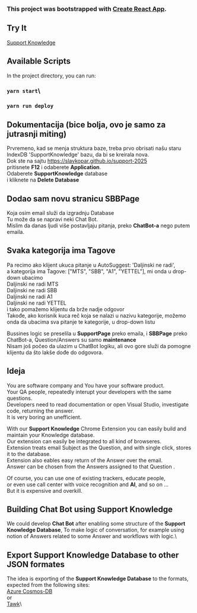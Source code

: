 ### This project was bootstrapped with [Create React App](https://github.com/facebook/create-react-app).

## Try It
[Support Knowledge](https://slavkopar.github.io/support-2025/)

## Available Scripts

In the project directory, you can run:

### `yarn start`\
### `yarn run deploy`

## Dokumentacija (bice bolja, ovo je samo za jutrasnji miting) 

Prvremeno, kad se menja struktura baze, treba prvo obrisati našu staru IndexDB 'SupportKnowledge' bazu, da bi se kreirala nova.\
Dok ste na sajtu https://slavkopar.github.io/support-2025 \
pritisnete **F12** i odaberete **Application**.\
Odaberete **SupportKnowledge** database\
i kliknete na **Delete Database**

## Dodao sam novu stranicu SBBPage
Koja osim email služi da izgradnju Database\
Tu može da se napravi neki Chat Bot.\
Mislim da danas ljudi više postavljaju pitanja, preko **ChatBot-a** nego putem emaila.

## Svaka kategorija ima Tagove
Pa recimo ako klijent ukuca pitanje u AutoSuggest: 'Daljinski ne radi',\
a kategorija ima Tagove: ["MTS", "SBB", "A1", "YETTEL"], mi onda u drop-down ubacimo\
Daljinski ne radi MTS\
Daljinski ne radi SBB\
Daljinski ne radi A1\
Daljinski ne radi YETTEL\
i tako pomažemo klijentu da brže nadje odgovor\
Takođe, ako korisnik kuca reč koja se nalazi u nazivu kategorije, možemo onda  da ubacima sva pitanje te kategorije, u drop-down listu

Bussines logic se preselila u **SupportPage** preko emaila, i **SBBPage** preko ChatBot-a, Question/Answers su samo **maintenance**\
Nisam još počeo da ulazim u ChatBot logiku, ali ovo gore služi da pomogne klijentu da što lakše dođe do  odgovora.


## Ideja

You are software company and You have your software product.\
Your QA people, repeatedly interupt your developers with the same questions.\
Developers need to read documentation or open Visual Studio, investigate code, returning the answer.\
It is very boring an unefficient.

With our  **Support Knowledge** Chrome Extension you can easily build and maintain your Knowledge database.\
Our extension can easily be integrated to all kind of browseres.\
Extension treats email Subject as the Question, and with single click, stores it to the database.\
Extension also eables easy return of the Answer over the email.\
Answer can be chosen from the Answers assigned to that Question .

Of course, you can use one of existing trackers, educate people, \
or even use call center with voice recognition and **AI**, and so on ...\
But it is expensive and overkill.

## Building Chat Bot using **Support Knowledge**

We could develop **Chat Bot** after enabling some structure of the **Support Knowledge Database**, To make logic of conversation, for example using notion of Answers related to some Answer and workflows with logic.\

## Export **Support Knowledge Database** to other JSON formates

The idea is exporting of the **Support Knowledge Database** to the formats, expected from the following sites:\
[Azure Cosmos-DB](https://learn.microsoft.com/en-us/azure/cosmos-db/introduction)\
or\
[Tawk](https://www.tawk.to/software/knowledge-base)\


